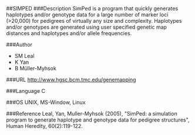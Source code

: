 ##SIMPED
###Description
SimPed is a program that quickly generates haplotypes and/or genotype data for a large number of marker loci (>20,000) for pedigrees of virtually any size and complexity. Haplotypes and/or genotypes are generated using user specified genetic map distances and haplotypes and/or allele frequencies.

###Author
* SM Leal
* K Yan
* B Müller-Myhsok

###URL
http://www.hgsc.bcm.tmc.edu/genemapping

###Language
C

###OS
UNIX, MS-Window, Linux

###Reference
Leal, Yan, Muller-Myhsok (2005), "SimPed: a simulation program to generate haplotype and genotype data for pedigree structures", Human Heredity, 60(2):119-122.


